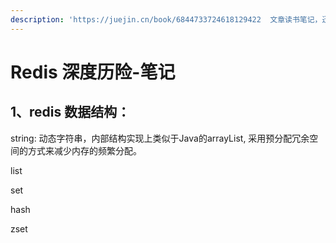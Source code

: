 ```yaml
---
description: 'https://juejin.cn/book/6844733724618129422  文章读书笔记，迅速理解redis 的核心。'
---
```


# Redis 深度历险-笔记

## 1、redis 数据结构：

string: 动态字符串，内部结构实现上类似于Java的arrayList, 采用预分配冗余空间的方式来减少内存的频繁分配。



list

set

hash

zset

